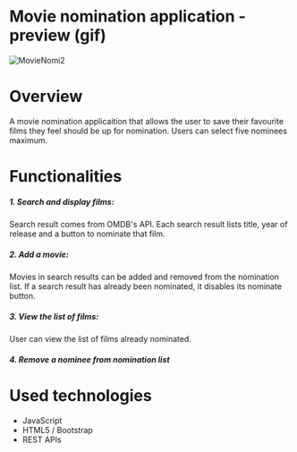 # Movie nomination application - preview (gif)
![MovieNomi2](https://user-images.githubusercontent.com/47774611/107603733-b1ddd280-6bfb-11eb-83aa-3dfe26205297.gif)

# Overview
A movie nomination applicaition that allows the user to save their favourite films they feel should be up for nomination. Users can select five nominees maximum.

# Functionalities
##### 1. Search and display films:<br>
Search result comes from OMDB's API. Each search result lists title, year of release and a button to nominate that film.

##### 2. Add a movie:<br>
Movies in search results can be added and removed from the nomination list. If a search result has already been nominated, it disables its nominate button.

##### 3. View the list of films:<br>
User can view the list of films already nominated.

##### 4. Remove a nominee from nomination list

# Used technologies
- JavaScript 
- HTML5 / Bootstrap
- REST APIs

